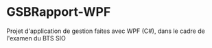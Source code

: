 # GSBRapport-WPF
Projet d'application de gestion faites avec WPF (C#), dans le cadre de l'examen du BTS SIO
